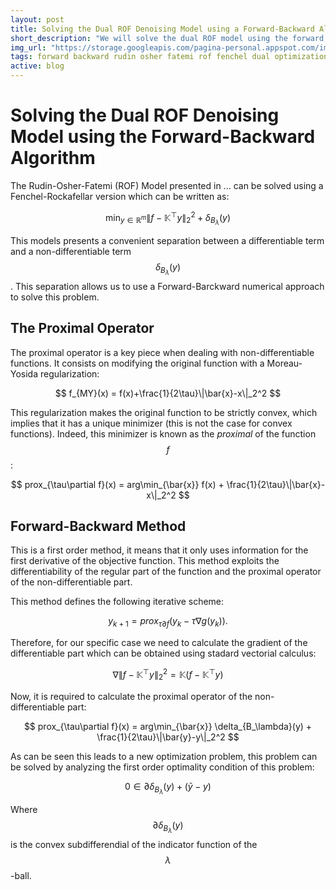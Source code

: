 ```yaml
---
layout: post
title: Solving the Dual ROF Denoising Model using a Forward-Backward Algorithm
short_description: "We will solve the dual ROF model using the forward backward method"
img_url: "https://storage.googleapis.com/pagina-personal.appspot.com/img_blog/dual_rof_denoising/dual_rof_denoise.png"
tags: forward backward rudin osher fatemi rof fenchel dual optimization python numpy scipy coitoolbox
active: blog
---
```

# Solving the Dual ROF Denoising Model using the Forward-Backward Algorithm
The Rudin-Osher-Fatemi (ROF) Model presented in ... can be solved using a Fenchel-Rockafellar version which can be written as:

$$ \min_{y\in\mathbb{R}^m} \|f-\mathbb{K}^\top y\|_2^2 + \delta_{B_\lambda}(y) $$

This models presents a convenient separation between a differentiable term and a non-differentiable term $$\delta_{B_\lambda}(y)$$. This separation allows us to use a Forward-Barckward numerical approach to solve this problem.

## The Proximal Operator
The proximal operator is a key piece when dealing with non-differentiable functions. It consists on modifying the original function with a Moreau-Yosida regularization:

$$ f_{MY}(x) = f(x)+\frac{1}{2\tau}\|\bar{x}-x\|_2^2 $$

This regularization makes the original function to be strictly convex, which implies that it has a unique minimizer (this is not the case for convex functions). Indeed, this minimizer is known as the *proximal* of the function $$f$$:

$$ prox_{\tau\partial f}(x) = arg\min_{\bar{x}} f(x) + \frac{1}{2\tau}\|\bar{x}-x\|_2^2 $$

## Forward-Backward Method
This is a first order method, it means that it only uses information for the first derivative of the objective function. This method exploits the differentiability of the regular part of the function and the proximal operator of the non-differentiable part.

This method defines the following iterative scheme:

$$
y_{k+1} = prox_{\tau \partial f}(y_k - \tau \nabla g(y_k)).
$$

Therefore, for our specific case we need to calculate the gradient of the differentiable part which can be obtained using stadard vectorial calculus:

$$
 \nabla \|f-\mathbb{K}^\top y\|_2^2 = \mathbb{K}(f-\mathbb{K}^\top y)
$$

Now, it is required to calculate the proximal operator of the non-differentiable part:

$$
prox_{\tau\partial f}(x) = arg\min_{\bar{x}} \delta_{B_\lambda}(y) + \frac{1}{2\tau}\|\bar{y}-y\|_2^2
$$

As can be seen this leads to a new optimization problem, this problem can be solved by analyzing the first order optimality condition of this problem:

$$
0 \in \partial \delta_{B_\lambda}(y) + (\bar{y}-y)
$$

Where $$ \partial \delta_{B_\lambda}(y) $$ is the convex subdifferendial of the indicator function of the $$\lambda$$-ball.
